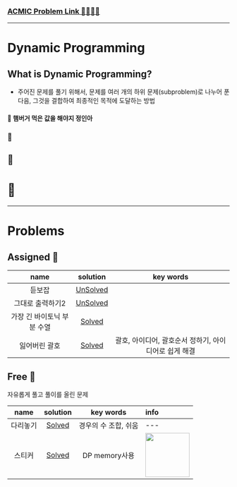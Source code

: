 ### [ACMIC Problem Link 👨‍💻👩‍💻](https://www.acmicpc.net/group/practice/9719/1)

---

# Dynamic Programming

## What is Dynamic Programming?

* 주어진 문제를 풀기 위해서, 문제를 여러 개의 하위 문제(subproblem)로 나누어 푼 다음, 그것을 결합하여 최종적인 목적에 도달하는 방법


#### 🍔 햄버거 먹은 값을 해야지 정인아

### 🍔

## 🍔

# 🍔


---
# Problems

## Assigned 📌

|name|solution|key words|
|:-:|:-:|:-:|
|듣보잡|[UnSolved](problems/듣보잡)|
|그대로 출력하기2|[UnSolved](problems/그대로출력하기2)|
|가장 긴 바이토닉 부분 수열|[Solved](problems/가장긴바이토닉부분수열)|
|잃어버린 괄호|[Solved](problems/잃어버린괄호) |괄호, 아이디어, 괄호순서 정하기, 아이디어로 쉽게 해결

## Free 🤗

자유롭게 풀고 풀이를 올린 문제

|name|solution|key words|info|
|:-:|:-:|:-:|:--|
|다리놓기|[Solved](problems/다리놓기)|경우의 수 조합, 쉬움|---|
|스티커|[Solved](problems/스티커)|DP memory사용|<img src="https://latex.codecogs.com/gif.latex?\underset{2\times&space;N}{Matrix},&space;\underset{2\times&space;2}{dp}" width=100> |
